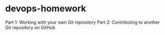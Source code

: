 # devops-homework
Part 1: Working with your own Git repository
Part 2: Contributing to another Git repository on GitHub
